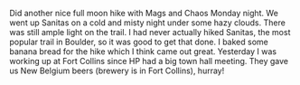 Did another nice full moon hike with Mags and Chaos Monday night. We went up Sanitas on a cold and misty night under some hazy clouds. There was still ample light on the trail. I had never actually hiked Sanitas, the most popular trail in Boulder, so it was good to get that done. I baked some banana bread for the hike which I think came out great. Yesterday I was working up at Fort Collins since HP had a big town hall meeting. They gave us New Belgium beers (brewery is in Fort Collins), hurray!